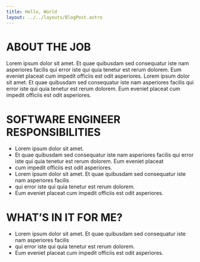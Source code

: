 ```yaml
---
title: Hello, World
layout: ../../layouts/BlogPost.astro
---
```


# ABOUT THE JOB

Lorem ipsum dolor sit amet. Et quae quibusdam sed consequatur iste nam asperiores facilis qui error iste qui quia tenetur est rerum dolorem. Eum eveniet placeat cum impedit officiis est odit asperiores.  Lorem ipsum dolor sit amet. Et quae quibusdam sed consequatur iste nam asperiores facilis qui error iste qui quia tenetur est rerum dolorem. Eum eveniet placeat cum impedit officiis est odit asperiores.

# SOFTWARE ENGINEER RESPONSIBILITIES
- Lorem ipsum dolor sit amet. 
- Et quae quibusdam sed consequatur iste nam asperiores facilis qui error iste qui quia tenetur est rerum dolorem. Eum eveniet placeat
-  cum impedit officiis est odit asperiores. 
- Lorem ipsum dolor sit amet. Et quae quibusdam sed consequatur iste nam asperiores facilis 
- qui error iste qui quia tenetur est rerum dolorem. 
- Eum eveniet placeat cum impedit officiis est odit asperiores.

# WHAT’S IN IT FOR ME?
- Lorem ipsum dolor sit amet. Et quae quibusdam sed consequatur iste nam asperiores facilis 
- qui error iste qui quia tenetur est rerum dolorem. 
- Eum eveniet placeat cum impedit officiis est odit asperiores.